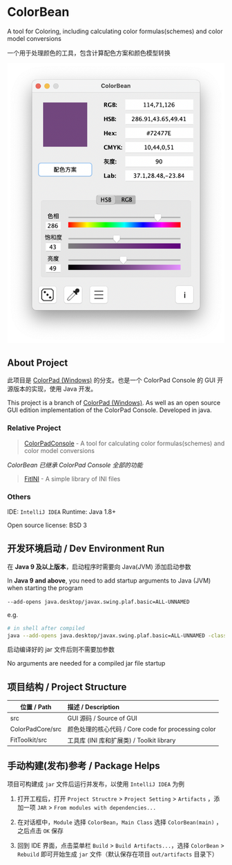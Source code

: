 # ColorBean

A tool for Coloring, including calculating color formulas(schemes) and color model conversions

一个用于处理颜色的工具，包含计算配色方案和颜色模型转换

![ColorBean Preview](preview.png)

## About Project

此项目是 [ColorPad (Windows)](https://xyuxf.com/colorpad) 的分支。也是一个 ColorPad Console 的 GUI 开源版本的实现，使用
Java 开发。

This project is a branch of [ColorPad (Windows)](https://xyuxf.com/colorpad). As well as an open source GUI edition
implementation of the ColorPad Console. Developed in java.

### Relative Project

> [ColorPadConsole](https://github.com/Snowlt/ColorPadConsole) - A tool for calculating color formulas(schemes) and
> color
> model conversions

*ColorBean 已继承 ColorPad Console 全部的功能*

> [FitINI](https://github.com/bekaX/FitINI) - A simple library of INI files

### Others

IDE: `IntelliJ IDEA` Runtime: Java 1.8+

Open source license: BSD 3

## 开发环境启动 / Dev Environment Run

在 **Java 9 及以上版本**，启动程序时需要向 Java(JVM) 添加启动参数

In **Java 9 and above**, you need to add startup arguments to Java (JVM) when starting the program

`--add-opens java.desktop/javax.swing.plaf.basic=ALL-UNNAMED`

e.g.

```sh
# in shell after compiled
java --add-opens java.desktop/javax.swing.plaf.basic=ALL-UNNAMED -classpath ColorBean:ColorPadCore:FitToolkit main.ColorBean
```

启动编译好的 jar 文件后则不需要加参数

No arguments are needed for a compiled jar file startup

## 项目结构 / Project Structure

| 位置 / Path        | 描述 / Description                           |
|------------------|:-------------------------------------------|
| src              | GUI 源码 / Source of GUI                     |
| ColorPadCore/src | 颜色处理的核心代码 / Core code for processing color |
| FitToolkit/src   | 工具库 (INI 库和扩展类) / Toolkit library          |

## 手动构建(发布)参考 / Package Helps

项目可构建成 `jar` 文件后运行并发布，以使用 `IntelliJ IDEA` 为例

1. 打开工程后，打开 `Project Structre` > `Project Setting` > `Artifacts`
   ，添加一项 `JAR` > `From modules with dependencies...`

2. 在对话框中，`Module` 选择 `ColorBean`，`Main Class` 选择 `ColorBean(main)` ，之后点击 `OK` 保存

3. 回到 IDE 界面，点击菜单栏 `Build` > `Build Artifacts...`，选择 `ColorBean` > `Rebuild` 即可开始生成 `jar`
   文件（默认保存在项目 `out/artifacts`
   目录下）